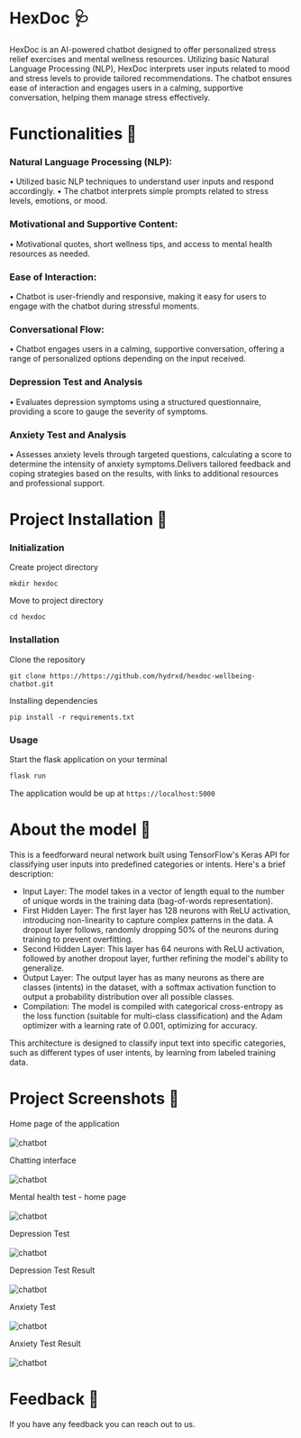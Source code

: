 # HexDoc 🩺
HexDoc is an AI-powered chatbot designed to offer personalized stress relief exercises and mental wellness resources. Utilizing basic Natural Language Processing (NLP), HexDoc interprets user inputs related to mood and stress levels to provide tailored recommendations. The chatbot ensures ease of interaction and engages users in a calming, supportive conversation, helping them manage stress effectively.

# Functionalities 📃

### Natural Language Processing (NLP):
  • Utilized basic NLP techniques to understand user inputs and respond accordingly.
  • The chatbot interprets simple prompts related to stress levels, emotions, or mood.

### Motivational and Supportive Content:
  • Motivational quotes, short wellness tips, and access to mental health resources as needed.

### Ease of Interaction:
  • Chatbot is user-friendly and responsive, making it easy for users to engage with the chatbot during stressful moments.
  
### Conversational Flow:
  • Chatbot engages users in a calming, supportive conversation, offering a range of personalized options depending on the input received.

### Depression Test and Analysis
  • Evaluates depression symptoms using a structured questionnaire, providing a score to gauge the severity of symptoms.

### Anxiety Test and Analysis
  • Assesses anxiety levels through targeted questions, calculating a score to determine the intensity of anxiety symptoms.Delivers tailored feedback and coping strategies based on the results, with links to additional resources and professional support.

# Project Installation 🚀

### Initialization
Create project directory
``` shell
mkdir hexdoc
```
Move to project directory
```
cd hexdoc
```

### Installation
Clone the repository
```
git clone https://https://github.com/hydrxd/hexdoc-wellbeing-chatbot.git
```
Installing dependencies
```
pip install -r requirements.txt
```
### Usage
Start the flask application on your terminal
```python
flask run
```
The application would be up at ```https://localhost:5000```

# About the model 🤖

This is a feedforward neural network built using TensorFlow's Keras API for classifying user inputs into predefined categories or intents. Here's a brief description:
  - Input Layer: The model takes in a vector of length equal to the number of unique words in the training data (bag-of-words representation).
  - First Hidden Layer: The first layer has 128 neurons with ReLU activation, introducing non-linearity to capture complex patterns in the data. A dropout layer follows, randomly dropping 50% of the neurons during training to prevent overfitting.
  - Second Hidden Layer: This layer has 64 neurons with ReLU activation, followed by another dropout layer, further refining the model's ability to generalize.
  - Output Layer: The output layer has as many neurons as there are classes (intents) in the dataset, with a softmax activation function to output a probability distribution over all possible classes.
  - Compilation: The model is compiled with categorical cross-entropy as the loss function (suitable for multi-class classification) and the Adam optimizer with a learning rate of 0.001, optimizing for accuracy.

This architecture is designed to classify input text into specific categories, such as different types of user intents, by learning from labeled training data.

# Project Screenshots 📸
Home page of the application <br><br>
![chatbot](https://github.com/lohithgsk/chatbot-rag/blob/main/static/images/chatbot-home.jpg)

Chatting interface <br><br>
![chatbot](https://github.com/lohithgsk/chatbot-rag/blob/main/static/images/chatbot-action.jpg)

Mental health test - home page <br><br>
![chatbot](https://github.com/lohithgsk/chatbot-rag/blob/main/static/images/test-home.png)

Depression Test <br><br>
![chatbot](https://github.com/lohithgsk/chatbot-rag/blob/main/static/images/depressiontest.png)

Depression Test Result <br><br>
![chatbot](https://github.com/lohithgsk/chatbot-rag/blob/main/static/images/depressiontest-result.png)

Anxiety Test<br><br>
![chatbot](https://github.com/lohithgsk/chatbot-rag/blob/main/static/images/anxiety-test.png)

Anxiety Test Result <br><br>
![chatbot](https://github.com/lohithgsk/chatbot-rag/blob/main/static/images/anxiety-test-result.png)

# Feedback 💬
If you have any feedback you can reach out to us.


